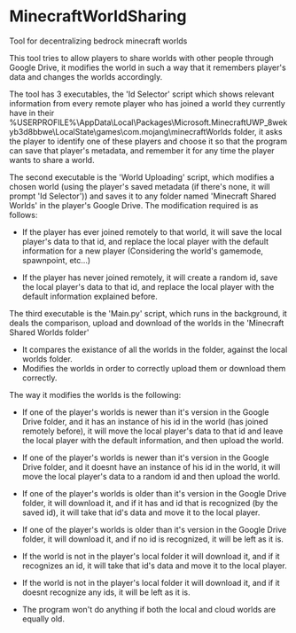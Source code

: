 # MinecraftWorldSharing
Tool for decentralizing bedrock minecraft worlds

This tool tries to allow players to share worlds with other people through Google Drive,
it modifies the world in such a way that it remembers player's data and changes the worlds
accordingly.

The tool has 3 executables, the 'Id Selector' script which shows relevant information from every remote
player who has joined a world they currently have in their
%USERPROFILE%\AppData\Local\Packages\Microsoft.MinecraftUWP_8wekyb3d8bbwe\LocalState\games\com.mojang\minecraftWorlds
folder, it asks the player to identify one of these players and choose it so that the program can save
that player's metadata, and remember it for any time the player wants to share a world.

The second executable is the 'World Uploading' script, which modifies a chosen world (using the player's
saved metadata (if there's none, it will prompt 'Id Selector')) and saves it to any folder named 
'Minecraft Shared Worlds' in the player's Google Drive. The modification required is as follows:

- If the player has ever joined remotely to that world, it will save the local player's data
  to that id, and replace the local player with the default information for a new player
  (Considering the world's gamemode, spawnpoint, etc...)

- If the player has never joined remotely, it will create a random id, save the local player's data
  to that id, and replace the local player with the default information explained before.
  
The third executable is the 'Main.py' script, which runs in the background, it deals the comparison,
upload and download of the worlds in the 'Minecraft Shared Worlds folder'

- It compares the existance of all the worlds in the folder, against the local worlds folder.
- Modifies the worlds in order to correctly upload them or download them correctly.

The way it modifies the worlds is the following:

- If one of the player's worlds is newer than it's version in the Google Drive folder, and it
  has an instance of his id in the world (has joined remotely before), it will move the local 
  player's data to that id and leave the local player with the default information, and then
  upload the world.
  
- If one of the player's worlds is newer than it's version in the Google Drive folder, and it 
  doesnt have an instance of his id in the world, it will move the local player's data to a random
  id and then upload the world.
  
- If one of the player's worlds is older than it's version in the Google Drive folder, it will download
  it, and if it has and id that is recognized (by the saved id), it will take that id's data and move
  it to the local player.
  
- If one of the player's worlds is older than it's version in the Google Drive folder, it will download
  it, and if no id is recognized, it will be left as it is.
  
- If the world is not in the player's local folder it will download it, and if it recognizes an id, it
  will take that id's data and move it to the local player.

- If the world is not in the player's local folder it will download it, and if it doesnt recognize any ids, 
  it will be left as it is.
  
- The program won't do anything if both the local and cloud worlds are equally old.
